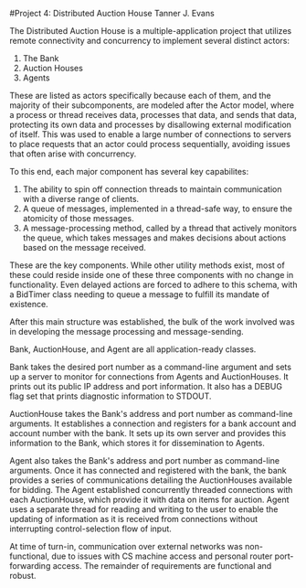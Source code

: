 #Project 4: Distributed Auction House
Tanner J. Evans

The Distributed Auction House is a multiple-application project that 
utilizes remote connectivity and concurrency to implement several distinct 
actors:

1. The Bank
2. Auction Houses
3. Agents

These are listed as actors specifically because each of them, and the 
majority of their subcomponents, are modeled after the Actor model, where a 
process or thread receives data, processes that data, and sends that data, 
protecting its own data and processes by disallowing external modification 
of itself. This was used to enable a large number of connections to servers 
to place requests that an actor could process sequentially, avoiding issues 
that often arise with concurrency. 

To this end, each major component has several key capabilites:
1. The ability to spin off connection threads to maintain communication with 
   a diverse range of clients.
2. A queue of messages, implemented in a thread-safe way, to ensure the 
   atomicity of those messages.
3. A message-processing method, called by a thread that actively monitors 
   the queue, which takes messages and makes decisions about actions based 
   on the message received. 
   
These are the key components. While other utility methods exist, most of 
these could reside inside one of these three components with no change in 
functionality. Even delayed actions are forced to adhere to this schema, 
with a BidTimer class needing to queue a message to fulfill its mandate of 
existence. 

After this main structure was established, the bulk of the work involved was 
in developing the message processing and message-sending.

Bank, AuctionHouse, and Agent are all application-ready classes.

Bank takes the desired port number as a command-line argument and sets up a 
server to monitor for connections from Agents and AuctionHouses. It prints 
out its public IP address and port information. It also has a DEBUG flag set 
that prints diagnostic information to STDOUT. 

AuctionHouse takes the Bank's address and port number as command-line 
arguments. It establishes a connection and registers for a bank account and 
account number with the bank. It sets up its own server and provides this 
information to the Bank, which stores it for dissemination to Agents.

Agent also takes the Bank's address and port number as command-line 
arguments. Once it has connected and registered with the bank, the bank 
provides a series of communications detailing the AuctionHouses available 
for bidding. The Agent established concurrently threaded connections with 
each AuctionHouse, which provide it with data on items for auction. Agent 
uses a separate thread for reading and writing to the user to enable the 
updating of information as it is received from connections without 
interrupting control-selection flow of input. 

At time of turn-in, communication over external networks was non-functional, 
due to issues with CS machine access and personal router port-forwarding 
access. The remainder of requirements are functional and robust. 
